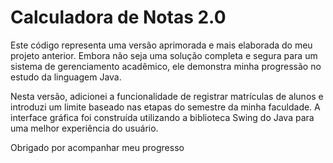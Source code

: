 # Calculadora de Notas 2.0

Este código representa uma versão aprimorada e mais elaborada do meu projeto anterior. Embora não seja uma solução completa e segura para um sistema de gerenciamento acadêmico, ele demonstra minha progressão no estudo da linguagem Java.

Nesta versão, adicionei a funcionalidade de registrar matrículas de alunos e introduzi um limite baseado nas etapas do semestre da minha faculdade. A interface gráfica foi construída utilizando a biblioteca Swing do Java para uma melhor experiência do usuário.

Obrigado por acompanhar meu progresso
